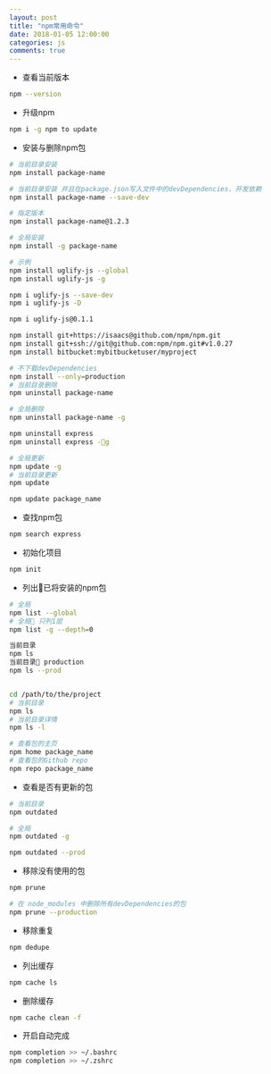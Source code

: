 ```yaml
---
layout: post
title: "npm常用命令"
date: 2018-01-05 12:00:00
categories: js
comments: true
---
```


- 查看当前版本

```bash
npm --version
```

- 升级npm

```bash
npm i -g npm to update
```

- 安装与删除npm包

```bash
# 当前目录安装
npm install package-name

# 当前目录安装 并且在package.json写入文件中的devDependencies，开发依赖
npm install package-name --save-dev

# 指定版本
npm install package-name@1.2.3

# 全局安装
npm install -g package-name

# 示例
npm install uglify-js --global
npm install uglify-js -g

npm i uglify-js --save-dev
npm i uglify-js -D

npm i uglify-js@0.1.1

npm install git+https://isaacs@github.com/npm/npm.git
npm install git+ssh://git@github.com:npm/npm.git#v1.0.27
npm install bitbucket:mybitbucketuser/myproject

# 不下载devDependencies
npm install --only=production
# 当前目录删除
npm uninstall package-name

# 全局删除
npm uninstall package-name -g

npm uninstall express
npm uninstall express -g

# 全局更新
npm update -g
# 当前目录更新
npm update

npm update package_name
```

- 查找npm包

```bash
npm search express
```

- 初始化项目

```bash
npm init
```

- 列出已将安装的npm包

```bash
# 全局
npm list --global
# 全局 只列1层
npm list -g --depth=0

当前目录
npm ls
当前目录 production
npm ls --prod


cd /path/to/the/project
# 当前目录
npm ls
# 当前目录详情
npm ls -l

# 查看包的主页
npm home package_name
# 查看包的Github repo
npm repo package_name
```

- 查看是否有更新的包

```bash
# 当前目录
npm outdated

# 全局
npm outdated -g

npm outdated --prod
```

- 移除没有使用的包

```bash
npm prune

# 在 node_modules 中删除所有devDependencies的包
npm prune --production
```

- 移除重复

```bash
npm dedupe
```

- 列出缓存

```bash
npm cache ls
```

- 删除缓存

```bash
npm cache clean -f
```

- 开启自动完成

```bash
npm completion >> ~/.bashrc
npm completion >> ~/.zshrc
```
